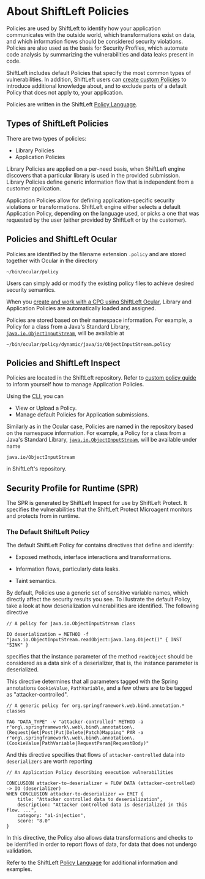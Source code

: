 # About ShiftLeft Policies

Policies are used by ShiftLeft to identify how your application communicates with the outside world, which transformations exist on data, and which information flows should be considered security violations. Policies are also used as the basis for Security Profiles, which automate code analysis by summarizing the vulnerabilities and data leaks present in code.

ShiftLeft includes default Policies that specify the most common types of vulnerabilities. In addition, ShiftLeft users can [create custom Policies](custom-policy.md) to introduce additional knowledge about, and to exclude parts of a default Policy that does not apply to, your application.

Policies are written in the ShiftLeft [Policy Language](policy-language.md).

## Types of ShiftLeft Policies

There are two types of policies:
 - Library Policies
 - Application Policies

Library Policies are applied on a per-need basis, when ShiftLeft engine discovers that a particular library is used in the provided submission. Library Policies define generic information flow that is independent from a customer application.

Application Policies allow for defining application-specific security violations or transformations. ShiftLeft engine either selects a default Application Policy, depending on the language used, or picks a one that was requested by the user (either provided by ShiftLeft or by the customer).

## Policies and ShiftLeft Ocular

Policies are identified by the filename extension `.policy` and are stored together with Ocular in the directory

```
~/bin/ocular/policy
```

Users can simply add or modify the existing policy files to achieve desired security semantics.

When you [create and work with a CPG using ShiftLeft Ocular](../using-ocular/getting-started/create-cpg.md), Library and Application Policies are automatically loaded and assigned.

Policies are stored based on their namespace information. For example, a Policy for
a class from a Java's Standard Library, [`java.io.ObjectInputStream`](https://docs.oracle.com/javase/8/docs/api/java/io/ObjectInputStream.html), will be available at

```
~/bin/ocular/policy/dynamic/java/io/ObjectInputStream.policy
```


## Policies and ShiftLeft Inspect

Policies are located in the ShiftLeft repository.
Refer to [custom policy guide](custom-policy.md#custom-policies-for-shiftleft-inspect) to inform yourself how to manage Application Policies.

Using the [CLI](../using-inspect-protect/using-cli/cli-reference.md#sl-policy-commands), you can

* View or Upload a Policy.
* Manage default Policies for Application submissions.

Similarly as in the Ocular case, Policies are named in the repository based on the namespace information. For example, a Policy for
a class from a Java's Standard Library, [`java.io.ObjectInputStream`](https://docs.oracle.com/javase/8/docs/api/java/io/ObjectInputStream.html), will be available under name

```
java.io/ObjectInputStream
```

in ShiftLeft's repository.

## Security Profile for Runtime (SPR)

The SPR is generated by ShiftLeft Inspect for use by ShiftLeft Protect. It specifies the vulnerabilities that the ShiftLeft Protect Microagent monitors and protects from in runtime. 

### The Default ShiftLeft Policy

The default ShiftLeft Policy for contains directives that define and identify:

* Exposed methods, interface interactions and transformations.

* Information flows, particularly data leaks.

* Taint semantics. 

By default, Policies use a generic set of sensitive variable names, which directly affect the security results you see. To illustrate the default Policy, take a look at how deserialization vulnerabilities are identified. The following directive

```
// A policy for java.io.ObjectInputStream class

IO deserialization = METHOD -f "java.io.ObjectInputStream.readObject:java.lang.Object()" { INST "SINK" }
```

specifies that the instance parameter of the method `readObject` should be considered as a data sink of a deserializer, that is, the instance parameter is deserialized.

This directive determines that all parameters tagged with the Spring annotations `CookieValue`, `PathVariable`, and a few others are to be tagged as "attacker-controlled". 

```
// A generic policy for org.springframework.web.bind.annotation.* classes

TAG "DATA_TYPE" -v "attacker-controlled" METHOD -a r"org\.springframework\.web\.bind\.annotation\.(Request|Get|Post|Put|Delete|Patch)Mapping" PAR -a r"org\.springframework\.web\.bind\.annotation\.(CookieValue|PathVariable|RequestParam|RequestBody)"
```

And this directive specifies that flows of `attacker-controlled` data into `deserializers` are worth reporting

```
// An Application Policy describing execution vulnerabilities

CONCLUSION attacker-to-deserializer = FLOW DATA (attacker-controlled) -> IO (deserializer)
WHEN CONCLUSION attacker-to-deserializer => EMIT {
    title: "Attacker controlled data to deserialization",
    description: "Attacker controlled data is deserialized in this flow. ...",
    category: "a1-injection",
    score: "8.0"
}
```

In this directive, the Policy also allows data transformations and checks to be identified in order to report flows of data, for data that does not undergo validation. 

Refer to the ShiftLeft [Policy Language](policy-language.md) for additional information and examples.

